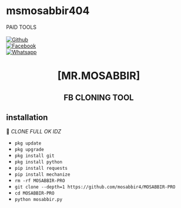 # msmosabbir404
PAID TOOLS
<b></b> </br> <br>[![Github](https://img.shields.io/badge/Github-Mr.MOSABBIR-dimgray?style=flat-square&logo=github)](https://github.com/MOSABBIR4)<br> [![Facebook](https://img.shields.io/badge/Facebook-MOSABBIR4-blue?style=flat-square&logo=facebook)](https://www.facebook.com/MOSABBIR4)<br> [![Whatsapp](https://img.shields.io/badge/Whatsapp-MOSABBIR-deepgreen?style=flat-square&logo=whatsapp)](https://wa.me/+8801725825367)



<h1 align="center"> [MR.MOSABBIR]</h1>

<h2 align="center">  FB CLONING TOOL </h2>


## <b>installation</b>

🔰 _CLONE FULL OK IDZ_


- `pkg update`
- `pkg upgrade`
- `pkg install git`
- `pkg install python`
- `pip install requests`
- `pip install mechanize`
- `rm -rf MOSABBIR-PRO`
- `git clone --depth=1 https://github.com/mosabbir4/MOSABBIR-PRO`
- `cd MOSABBIR-PRO`
- `python mosabbir.py`
